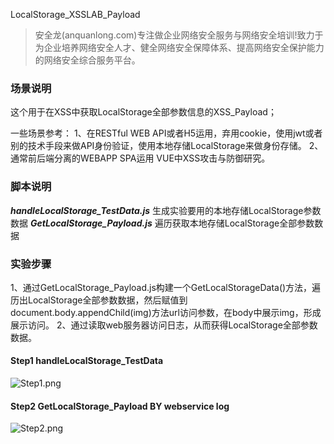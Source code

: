 LocalStorage_XSSLAB_Payload

>安全龙(anquanlong.com)专注做企业网络安全服务与网络安全培训!致力于为企业培养网络安全人才、健全网络安全保障体系、提高网络安全保护能力的网络安全综合服务平台。

### 场景说明
这个用于在XSS中获取LocalStorage全部参数信息的XSS_Payload；

一些场景参考：
1、在RESTful WEB API或者H5运用，弃用cookie，使用jwt或者别的技术手段来做API身份验证，使用本地存储LocalStorage来做身份存储。
2、通常前后端分离的WEBAPP SPA运用 VUE中XSS攻击与防御研究。


### 脚本说明
***handleLocalStorage_TestData.js*** 生成实验要用的本地存储LocalStorage参数数据
***GetLocalStorage_Payload.js*** 遍历获取本地存储LocalStorage全部参数数据

### 实验步骤
1、通过GetLocalStorage_Payload.js构建一个GetLocalStorageData()方法，遍历出LocalStorage全部参数数据，然后赋值到document.body.appendChild(img)方法url访问参数，在body中展示img，形成展示访问。
2、通过读取web服务器访问日志，从而获得LocalStorage全部参数数据。

#### Step1 handleLocalStorage_TestData
![Step1.png](https://img.anquanlong.com/public/15786219763760.png)

#### Step2 GetLocalStorage_Payload BY webservice log

![Step2.png](https://img.anquanlong.com/public/15786219854326.png)